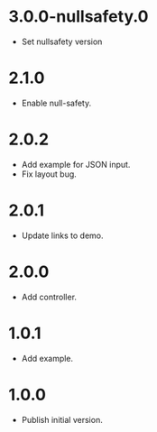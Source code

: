 # 3.0.0-nullsafety.0

  * Set nullsafety version

# 2.1.0

  * Enable null-safety.

# 2.0.2

  * Add example for JSON input.
  * Fix layout bug.

# 2.0.1

  * Update links to demo.

# 2.0.0

  * Add controller.

# 1.0.1

  * Add example.

# 1.0.0

  * Publish initial version.

